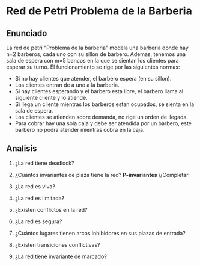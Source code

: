 # Red de Petri Problema de la Barberia


## Enunciado
La red de petri "Problema de la barberia" modela una barberia donde hay n=2 barberos, cada uno con su sillon de barbero. Ademas, tenemos una sala de espera con m=5 bancos en la que se sientan los clientes para esperar su turno. El funcionamiento se rige por las siguientes normas:
- Si no hay clientes que atender, el barbero espera (en su sillon).
- Los clientes entran de a uno a la barberia.
- Si hay clientes esperando y el barbero esta libre, el barbero llama al siguiente cliente y lo atiende.
- Si llega un cliente mientras los barberos estan ocupados, se sienta en la sala de espera.
- Los clientes se atienden sobre demanda, no rige un orden de llegada.
- Para cobrar hay una sola caja y debe ser atendida por un barbero, este barbero no podra atender mientras cobra en la caja.

## Analisis



1. ¿La red tiene deadlock?

2. ¿Cuántos invariantes de plaza tiene la red?
**P-invariantes**
//Completar

3. ¿La red es viva?

4. ¿La red es limitada?

5. ¿Existen conflictos en la red?

6. ¿La red es segura?

7. ¿Cuántos lugares tienen arcos inhibidores en sus plazas de entrada?

8. ¿Existen transiciones conflictivas?

9. ¿La red tiene invariante de marcado?